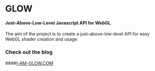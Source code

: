 GLOW
====

#### Just-Above-Low-Level Javascript API for WebGL ####

The aim of the project is to create a just-above-low-level API for easy WebGL shader creation and usage

### Check out the blog ###

####[I-AM-GLOW.COM](http://i-am-glow.com/) 
